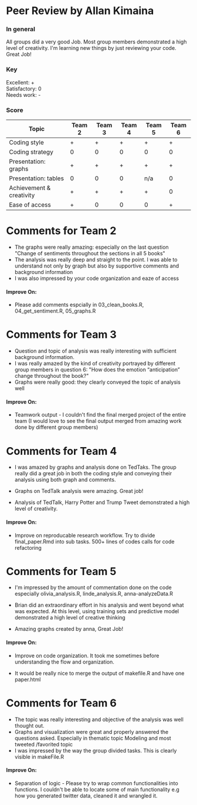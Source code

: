 
# Peer Review by Allan Kimaina

### In general
All groups did a very good Job. Most group members demonstrated a high level of creativity. I'm learning new things by just reviewing your code. Great Job!

### Key
Excellent: + <br>
Satisfactory: 0 <br>
Needs work: - <br>

### Score

Topic| Team 2 | Team 3 |Team 4 | Team 5 | Team 6 |
|----| ------ |-------| -----|-----|-----|
|Coding style| + | + | + |+ | + | 
|Coding strategy| 0 | 0 | 0 |0 | 0 |
|Presentation: graphs | + | + | + |+ | + | 
|Presentation: tables | 0 | 0 | 0 | n/a | 0 |
|Achievement & creativity| + | + | + | + | 0 | 
|Ease of access | + | 0 | 0 |0 | + |

Comments for Team 2
===================

-   The graphs were really amazing: especially on the last question "Change of sentiments throughout the sections in all 5 books"
-   The analysis was really deep and straight to the point. I was able to understand not only by graph but also by supportive comments and background information
- I was also impressed by your code organization and eaze of access

#### Improve On:

-   Please add comments espcially in 03_clean_books.R, 04_get_sentiment.R, 05_graphs.R

Comments for Team 3
===================

-   Question and topic of analysis was really interesting with sufficient
    background information.
-   I was really amazed by the kind of creativity portrayed by different         group members in question 6: "How does the emotion “anticipation” change     throughout the book?" 
-   Graphs were really good: they clearly conveyed the topic of analysis well

#### Improve On:

-  Teamwork output - I couldn't find the final merged project of the entire team (I would love to see the final output merged from amazing work done by different group members)

Comments for Team 4
===================

-   I was amazed by graphs and analysis done on TedTaks. The group really did a great job in both the coding style and conveying their analysis using both graph and comments.  

- Graphs on  TedTalk analysis were amazing. Great job!

-   Analysis of TedTalk, Harry Potter and Trump Tweet demonstrated a high level of creativity.


#### Improve On:

- Improve on reproducable research workflow. Try to divide final_paper.Rmd into sub tasks. 500+ lines of codes calls for code refactoring



Comments for Team 5
===================

- I'm impressed by the amount of commentation done on the code especially olivia_analysis.R, linde_analysis.R, anna-analyzeData.R

- Brian did an extraordinary effort in his analysis and went beyond what was expected. At this level, using training sets and predictive model demonstrated a high level of creative thinking

- Amazing graphs created by anna, Great Job!



#### Improve On:

- Improve on code organization. It took me sometimes before understanding the flow and organization. 

- It would be really nice to merge the output of makefile.R and have one paper.html




Comments for Team 6
===================
- The topic was really interesting and objective of the analysis was well thought out.
- Graphs and visualization were great and properly answered the questions asked. Especially in thematic topic Modeling and most tweeted /favorited topic
- I was impressed by the way the group divided tasks. This is clearly visible in makeFile.R


#### Improve On:

- Separation of logic - Please try to wrap common functionalities into functions. I couldn't be able to locate some of main functionality e.g how you generated twitter data, cleaned it and wrangled it. 
